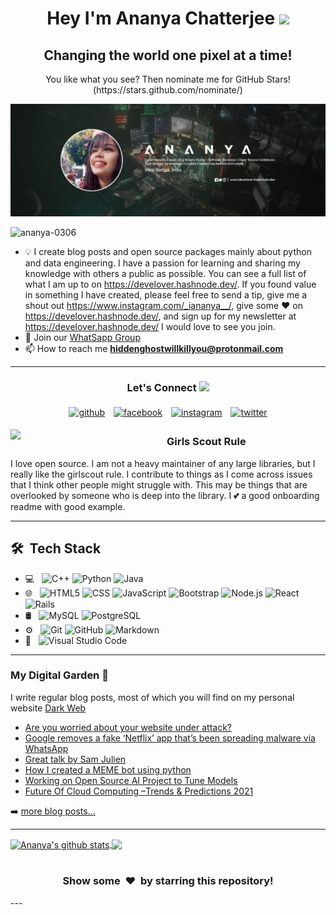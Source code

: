 <h1 align="center">Hey I'm Ananya Chatterjee <img src="https://raw.githubusercontent.com/aemmadi/aemmadi/master/wave.gif" width="30px"></h1> 
<h2 align="center">Changing the world one pixel at a time!</h2>
<p align="center">You like what you see? Then nominate me for GitHub Stars!(https://stars.github.com/nominate/)</p>
<img src="https://github.com/Ananya-0306/Ananya-0306/blob/main/WhatsApp%20Image%202021-07-08%20at%209.28.06%20AM.jpeg" alt="Ananya chatterjee is here" />
<p align="left"> <img src="https://komarev.com/ghpvc/?username=ananya-0306&label=Profile%20views&color=0e75b6&style=flat" alt="ananya-0306" /> </p>
         <!-- About me -->
									       
- 💡   I create blog posts and open source packages mainly about python and data engineering. I have a passion for learning and sharing my knowledge with others a public as possible. You can see a full list of what I am up to on https://develover.hashnode.dev/. If you found value in something I have created, please feel free to send a tip, give me a shout out https://www.instagram.com/_iananya__/, give some ♥ on https://develover.hashnode.dev/, and sign up for my newsletter at https://develover.hashnode.dev/ I would love to see you join.
- 💬 Join our [WhatSapp Group](https://chat.whatsapp.com/EAmE5Mg3krv9d1QEK8Yx5a)
- 📫 How to reach me **hiddenghostwillkillyou@protonmail.com**
----

<h3 align="center">Let's Connect <img src="https://raw.githubusercontent.com/ShahriarShafin/ShahriarShafin/main/Assets/handshake.gif" height="32px"></h3>
<p align="center">
	<a href="https://github.com/Ananya-0306"><img alt="github" width="10%" style="padding:5px" src="https://img.icons8.com/clouds/100/000000/github.png"/></a>
	<a href="https://www.facebook.com/profile.php?id=100015892354534"><img alt="facebook" width="10%" style="padding:5px" src="https://img.icons8.com/clouds/100/000000/facebook-new.png"/></a>
	<a href="https://www.instagram.com/_iananya__/"><img alt="instagram" width="10%" style="padding:5px" src="https://img.icons8.com/clouds/100/000000/instagram.png"/></a>
	<a href="https://twitter.com/AnanyaC15848288"><img alt="twitter" width="10%" style="padding:5px" src="https://img.icons8.com/clouds/100/000000/twitter.png"/></a>
</p>
 <p><img width="250" align='left' src="https://github.com/WaylonWalker/WaylonWalker/blob/main/icon/hacktoberfest.png?raw=true"></p>
 
### Girls Scout Rule

I love open source.  I am not a heavy maintainer of any large libraries, but I really like the girlscout rule.  I contribute to things as I come across issues that I think other people might struggle with.  This may be things that are overlooked by someone who is deep into the library.  I 💕 a good onboarding readme with good example.

 ---

## 🛠 &nbsp;Tech Stack

- 💻 &nbsp;
  ![C++](https://img.shields.io/badge/-C++-333333?style=flat&logo=C%2B%2B&logoColor=00599C)
  ![Python](https://img.shields.io/badge/-Python-333333?style=flat&logo=python)
  ![Java](https://img.shields.io/badge/-Java-333333?style=flat&logo=Java&logoColor=007396)
- 🌐 &nbsp;
  ![HTML5](https://img.shields.io/badge/-HTML5-333333?style=flat&logo=HTML5)
  ![CSS](https://img.shields.io/badge/-CSS-333333?style=flat&logo=CSS3&logoColor=1572B6)
  ![JavaScript](https://img.shields.io/badge/-JavaScript-333333?style=flat&logo=javascript)
  ![Bootstrap](https://img.shields.io/badge/-Bootstrap-333333?style=flat&logo=bootstrap&logoColor=563D7C)
  ![Node.js](https://img.shields.io/badge/-Node.js-333333?style=flat&logo=node.js)
  ![React](https://img.shields.io/badge/-React-333333?style=flat&logo=react)
  ![Rails](https://img.shields.io/badge/-Rails-333333?style=flat&logo=ruby)
- 🛢 &nbsp;
  ![MySQL](https://img.shields.io/badge/-MySQL-333333?style=flat&logo=mysql)
  ![PostgreSQL](https://img.shields.io/badge/-PostgreSQL-333333?style=flat&logo=postgresql)
- ⚙️ &nbsp;
  ![Git](https://img.shields.io/badge/-Git-333333?style=flat&logo=git)
  ![GitHub](https://img.shields.io/badge/-GitHub-333333?style=flat&logo=github)
  ![Markdown](https://img.shields.io/badge/-Markdown-333333?style=flat&logo=markdown)
- 🔧 &nbsp;
  ![Visual Studio Code](https://img.shields.io/badge/-Visual%20Studio%20Code-333333?style=flat&logo=visual-studio-code&logoColor=007ACC)
---

### My Digital Garden 🌱

<!-- BLOG-POST-LIST:START -->
I write regular blog posts, most of which you will find on my personal website [Dark Web](https://develover.hashnode.dev/)
- [Are you worried about your website under attack?](https://develover.hashnode.dev/secure-your-wordpress-website)
- [Google removes a fake ‘Netflix’ app that’s been spreading malware via WhatsApp](https://develover.hashnode.dev/fake-netflix-app)
- [Great talk by Sam Julien](https://develover.hashnode.dev/great-talk-by-sam-julien)
- [How I created a MEME bot using python](https://develover.hashnode.dev/how-i-created-a-meme-bot-using-python)
- [Working on Open Source AI Project to Tune Models](https://develover.hashnode.dev/working-on-open-source-ai-project-to-tune-models)
- [Future Of Cloud Computing –Trends & Predictions 2021](https://develover.hashnode.dev/future-of-cloud-computing-trends-and-predictions-2021)
<!-- BLOG-POST-LIST:END -->

➡️ [more blog posts...](https://develover.hashnode.dev/)

---

<a href="https://github.com/anuraghazra/github-readme-stats">
  <img align="center" src="https://github-readme-stats.vercel.app/api?username=ananya-0306&show_icons=true&include_all_commits=true&theme=material-palenight" alt="Ananya's github stats" />
</a>
<a href="https://github.com/anuraghazra/github-readme-stats">
  <!-- Change the `github-readme-stats.anuraghazra1.vercel.app` to `github-readme-stats.vercel.app`  -->
  <img align="center" src="https://github-readme-stats.vercel.app/api/top-langs/?username=ananya-0306&layout=compact&theme=material-palenight" />
</a>
<br />
<br />
<h3 align="center">Show some &nbsp;❤️&nbsp; by starring this repository!</h3>
---


